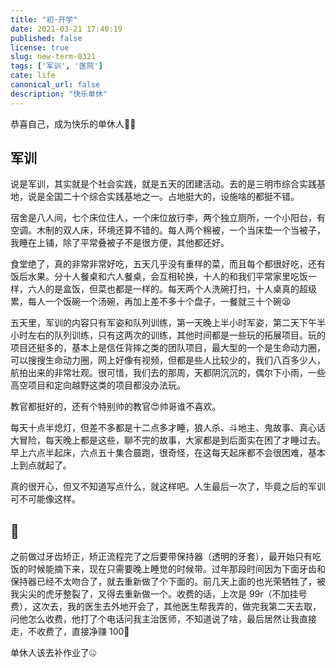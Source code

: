 ```yaml
---
title: "初·开学"
date: 2021-03-21 17:40:19
published: false
license: true
slug: new-term-0321
tags: ['军训', '医院']
cate: life
canonical_url: false
description: "快乐单休"
---
```


恭喜自己，成为快乐的单休人🤦‍♂️ 

## 军训

说是军训，其实就是个社会实践，就是五天的团建活动。去的是三明市综合实践基地，说是全国二十个综合实践基地之一。占地挺大的，设施啥的都挺不错。

宿舍是八人间，七个床位住人，一个床位放行李，两个独立厕所，一个小阳台，有空调。木制的双人床，环境还算不错的。每人两个棉被，一个当床垫一个当被子，我睡在上铺，除了平常叠被子不是很方便，其他都还好。

食堂绝了，真的非常非常好吃，五天几乎没有重样的菜，而且每个都很好吃，还有饭后水果。分十人餐桌和六人餐桌，会互相轮换，十人的和我们平常家里吃饭一样，六人的是盒饭，但菜也都是一样的。每天两个人洗碗打扫，十人桌真的超级累，每人一个饭碗一个汤碗，再加上差不多十个盘子，一餐就三十个碗😫

五天里，军训的内容只有军姿和队列训练，第一天晚上半小时军姿，第二天下午半小时左右的队列训练，只有这两次的训练，其他时间都是一些玩的拓展项目。玩的项目还挺多的，基本上是信任背摔之类的团队项目，最大型的一个是生命动力圈，可以搜搜生命动力圈，网上好像有视频，但都是些人比较少的，我们八百多少人，航拍出来的非常壮观。很可惜，我们去的那周，天都阴沉沉的，偶尔下小雨，一些高空项目和定向越野这类的项目都没办法玩。

教官都挺好的，还有个特别帅的教官😍帅哥谁不喜欢。

每天十点半熄灯，但差不多都是十二点多才睡，狼人杀、斗地主、鬼故事、真心话大冒险，每天晚上都是这些，聊不完的故事，大家都是到后面实在困了才睡过去。早上六点半起床，六点五十集合晨跑，很奇怪，在这每天起床都不会很困难，基本上到点就起了。

真的很开心，但又不知道写点什么，就这样吧。人生最后一次了，毕竟之后的军训可不可能像这样。

## 🏥

之前做过牙齿矫正，矫正流程完了之后要带保持器（透明的牙套），最开始只有吃饭的时候能摘下来，现在只需要晚上睡觉的时候带。过年那段时间因为下面牙齿和保持器已经不太吻合了，就去重新做了个下面的。前几天上面的也光荣牺牲了，被我尖尖的虎牙整裂了，又得去重新做一个。收费的话，上次是 99r（不加挂号费），这次去，我的医生去外地开会了，其他医生帮我弄的，做完我第二天去取，问他怎么收费，他打了个电话问我主治医师，不知道说了啥，最后居然让我直接走，不收费了，直接净赚 100🤣

单休人该去补作业了🤐

